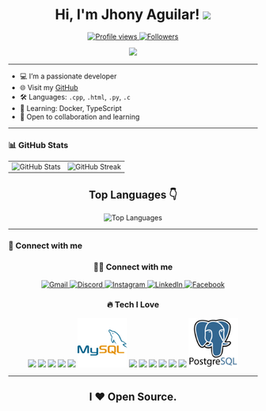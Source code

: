 <h1 align="center">
  Hi, I'm Jhony Aguilar!
  <a href="https://github.com/Jhony410" target="_self">
    <img src="https://media.giphy.com/media/hvRJCLFzcasrR4ia7z/giphy.gif" width="30">
  </a>
</h1>

<p align="center">
  <a href="https://github.com/Jhony410">
    <img src="https://komarev.com/ghpvc/?username=Jhony410&label=Profile%20views&color=0e75b6&style=flat" alt="Profile views" />
  </a>
  <a href="https://github.com/Jhony410">
    <img src="https://img.shields.io/github/followers/Jhony410?label=Followers" alt="Followers" />
  </a>
</p>

<p align="center">
  <img src="https://readme-typing-svg.herokuapp.com?lines=Hi,+I'm+Jhony;Desarrollador+Junior;Amante+de+la+tecnología+y+de+la+edición;Siempre+aprendiendo+cosas+nuevas&center=true&width=600&height=45&color=36bce8&vCenter=true&size=22">
</p>

---

- 💻 I’m a passionate developer  
- 🌐 Visit my [GitHub](https://github.com/Jhony410)  
- 🛠️ Languages: `.cpp`, `.html`, `.py`, `.c`
- 🧠 Learning: Docker, TypeScript  
- 🌟 Open to collaboration and learning  

---

### 📊 GitHub Stats

<table align="center">
  <tr>
    <td>
      <img src="https://github-readme-stats.vercel.app/api?username=Jhony410&theme=date_night&show_icons=true" alt="GitHub Stats"/>
    </td>
    <td>
      <img src="https://github-readme-streak-stats.herokuapp.com?user=Jhony410&theme=date_night" alt="GitHub Streak"/>
    </td>
  </tr>
</table>

<h2 align="center">Top Languages 👇</h4>
<p align="center">
  <img src="https://github-readme-stats.vercel.app/api/top-langs/?username=Jhony410&layout=compact&theme=date_night" alt="Top Languages" />
</p>

---

### 🤝 Connect with me

<h3 align="center">🤝🏻 Connect with me</h3>

<p align="center">
  <a href="mailto:jhonykey1415@gmail.com">
    <img src="https://img.shields.io/badge/Gmail-D14836.svg?style=for-the-badge&logo=gmail&logoColor=white" alt="Gmail" />
  </a>
  <a href="https://discord.com/users/889653772870107146" title="Jhon key#3596">
    <img src="https://img.shields.io/badge/Discord-5865F2.svg?style=for-the-badge&logo=discord&logoColor=white" alt="Discord" />
  </a>
  <a href="https://www.instagram.com/jhonykey1415">
    <img src="https://img.shields.io/badge/Instagram-E4405F.svg?style=for-the-badge&logo=instagram&logoColor=white" alt="Instagram" />
  </a>
  <a href="https://www.linkedin.com/in/jhon-aguilar-2388bb373">
    <img src="https://img.shields.io/badge/LinkedIn-0077B5.svg?style=for-the-badge&logo=linkedin&logoColor=white" alt="LinkedIn" />
  </a>
  <a href="https://www.facebook.com/jhon.aguilar.7739814">
    <img src="https://img.shields.io/badge/Facebook-1877F2.svg?style=for-the-badge&logo=facebook&logoColor=white" alt="Facebook" />
  </a>
</p>

<h3 align="center">🔥 Tech I Love</h3>

<p align="center">
  <!-- JavaScript -->
  <img src="https://media3.giphy.com/media/ln7z2eWriiQAllfVcn/200w.webp" width="100">

  <!-- Python -->
  <img src="https://media.giphy.com/media/KAq5w47R9rmTuvWOWa/giphy.gif" width="100">

  <!-- React -->
  <img src="https://media.giphy.com/media/eNAsjO55tPbgaor7ma/giphy.gif" width="100">

  <!-- GitHub -->
  <img src="https://media.giphy.com/media/kH1DBkPNyZPOk0BxrM/giphy.gif" width="100">

  <!-- Visual Studio Code -->
  <img src="https://media.giphy.com/media/SSdXU6X1JYjHjGkU8N/giphy.gif" width="100">

  <!-- MySQL (no oficial animado, alternativa: logo girando) -->
  <img src="https://raw.githubusercontent.com/devicons/devicon/master/icons/mysql/mysql-original-wordmark.svg" width="100">

  <!-- Android Studio -->
  <img src="https://upload.wikimedia.org/wikipedia/commons/9/92/Android_Studio_Icon_2023.svg" width="100">

  <!-- C++ -->
  <img src="https://raw.githubusercontent.com/isocpp/logos/master/cpp_logo.png" width="100">

  <!-- PHP -->
  <img src="https://media.giphy.com/media/ZEB6yFbLnhyQf7g3hn/giphy.gif" width="100">

  <!-- Kotlin -->
  <img src="https://media.giphy.com/media/UQrzZl5F2phKwY1GCh/giphy.gif" width="100">

  <!-- Visual Studio -->
  <img src="https://media.giphy.com/media/l3vR85PnGsBwu1PFK/giphy.gif" width="100">

  <!-- Microsoft -->
  <img src="https://media.giphy.com/media/XAxylRMCdpbEWUAvr8/giphy.gif" width="100">

  <!-- PostgreSQL -->
  <img src="https://raw.githubusercontent.com/devicons/devicon/master/icons/postgresql/postgresql-original-wordmark.svg" width="100">
</p>

---

<h2 align="center">
   I ❤ Open Source.
</h2>
